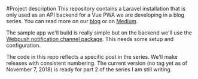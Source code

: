 #Project description
This repository contains a Laravel installation that is only used as an API backend for
a Vue PWA we are developing in a blog series. You can read more on our [blog](https://www.blog.plint-sites.nl)
or on [Medium](https://medium.com/plint-sites).

The sample app we'll build is really simple but on the backend we'll use the [Webpush notification channel package](https://github.com/laravel-notification-channels/webpush). This needs some setup and configuration.

The code in this repo reflects a specific post in the series. We'll make releases with consistent numbering. The current version (no tag yet as of November 7, 2018) is ready for part 2 of the series I am still writing.
